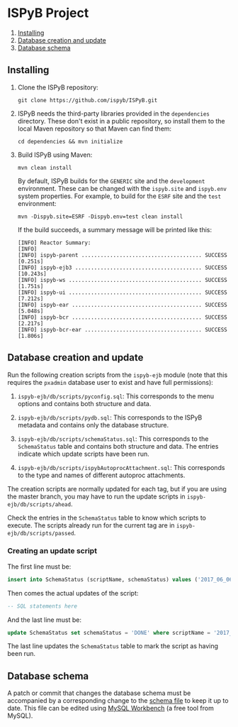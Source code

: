 # ISPyB Project

1. [Installing](#installing)
2. [Database creation and update](#database-creation-and-update)
3. [Database schema](#database-schema)

## Installing

1. Clone the ISPyB repository:

   ```
   git clone https://github.com/ispyb/ISPyB.git
   ```

2. ISPyB needs the third-party libraries provided in the `dependencies`
   directory.  These don't exist in a public repository, so install them to
   the local Maven repository so that Maven can find them:

   ```
   cd dependencies && mvn initialize
   ```

3. Build ISPyB using Maven:

   ```
   mvn clean install
   ```

   By default, ISPyB builds for the `GENERIC` site and the `development`
   environment.  These can be changed with the `ispyb.site` and `ispyb.env`
   system properties.  For example, to build for the `ESRF` site and the
   `test` environment:

   ```
   mvn -Dispyb.site=ESRF -Dispyb.env=test clean install
   ```

   If the build succeeds, a summary message will be printed like this:

   ```
   [INFO] Reactor Summary:
   [INFO]
   [INFO] ispyb-parent ...................................... SUCCESS [0.251s]
   [INFO] ispyb-ejb3 ........................................ SUCCESS [10.243s]
   [INFO] ispyb-ws .......................................... SUCCESS [1.751s]
   [INFO] ispyb-ui .......................................... SUCCESS [7.212s]
   [INFO] ispyb-ear ......................................... SUCCESS [5.048s]
   [INFO] ispyb-bcr ......................................... SUCCESS [2.217s]
   [INFO] ispyb-bcr-ear ..................................... SUCCESS [1.806s]
   ```

## Database creation and update

Run the following creation scripts from the `ispyb-ejb` module (note
that this requires the `pxadmin` database user to exist and have full
permissions):

1. `ispyb-ejb/db/scripts/pyconfig.sql`: This corresponds to the menu
   options and contains both structure and data.

2. `ispyb-ejb/db/scripts/pydb.sql`: This corresponds to the ISPyB metadata
   and contains only the database structure.

3. `ispyb-ejb/db/scripts/schemaStatus.sql`: This corresponds to the
   `SchemaStatus` table and contains both structure and data.  The entries
   indicate which update scripts have been run.

4. `ispyb-ejb/db/scripts/ispybAutoprocAttachment.sql`: This corresponds to
   the type and names of different autoproc attachments.

The creation scripts are normally updated for each tag, but if you are
using the master branch, you may have to run the update scripts in
`ispyb-ejb/db/scripts/ahead`.

Check the entries in the `SchemaStatus` table to know which scripts
to execute.  The scripts already run for the current tag are in
`ispyb-ejb/db/scripts/passed`.

### Creating an update script

The first line must be:

```sql
insert into SchemaStatus (scriptName, schemaStatus) values ('2017_06_06_blabla.sql','ONGOING');
```

Then comes the actual updates of the script:

```sql
-- SQL statements here
```

And the last line must be:

```sql
update SchemaStatus set schemaStatus = 'DONE' where scriptName = '2017_06_06_blabla.sql';
```

The last line updates the `SchemaStatus` table to mark the script as
having been run.

## Database schema

A patch or commit that changes the database schema must be accompanied
by a corresponding change to the [schema file][schema-file]
to keep it up to date.  This file can be edited using [MySQL
Workbench][mysql-workbench] (a free tool from MySQL).

[schema-file]: https://github.com/ispyb/ISPyB/blob/master/documentation/database/ISPyB_DataModel_5.mwb
[mysql-workbench]: https://www.mysql.com/products/workbench/

